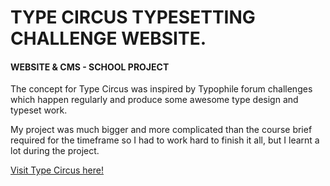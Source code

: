 <h1>TYPE CIRCUS TYPESETTING CHALLENGE WEBSITE.</h1>
<h4>WEBSITE & CMS - SCHOOL PROJECT</h4>
<p>The concept for Type Circus was inspired by Typophile forum challenges which happen regularly and produce some awesome type design and typeset work.</p>
<p>My project was much bigger and more complicated than the course brief required for the timeframe so I had to work hard to finish it all, but I learnt a lot during the project.</p>
<a href="http://www.typecircus.libbyriley.co/">Visit Type Circus here!</a>
